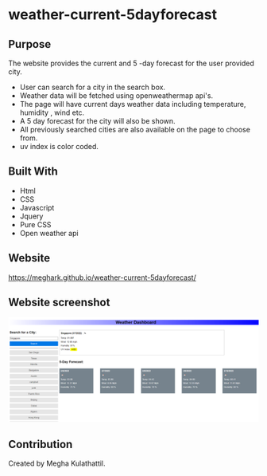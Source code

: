# weather-current-5dayforecast

## Purpose

The website provides the current and 5 -day forecast for the user provided city.
* User can search for a city in the search box.
* Weather data will be fetched using openweathermap api's.
* The page will have current days weather data including temperature, humidity , wind etc.
* A 5 day forecast for the city will also be shown.
* All previously searched cities are also available on the page to choose from.
* uv index is color coded.

## Built With
* Html
* CSS
* Javascript
* Jquery
* Pure CSS
* Open weather api

## Website
https://meghark.github.io/weather-current-5dayforecast/

## Website screenshot
![Mockup for finished website](./assets/images/weather.PNG?raw=true)

## Contribution
Created by Megha Kulathattil.
